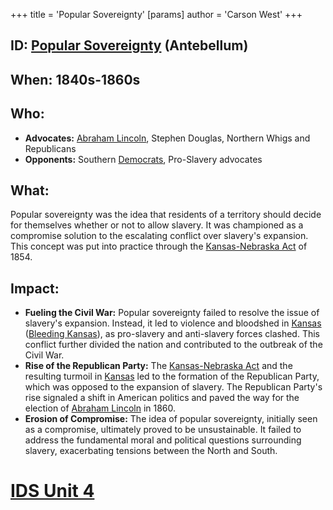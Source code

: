 +++
 title = 'Popular Sovereignty'
[params]
	author = 'Carson West'
+++
## ID: [Popular Sovereignty](./../popular-sovereignty/) (Antebellum)

## When: 1840s-1860s

## Who:  
* **Advocates:**  [Abraham Lincoln](./../abraham-lincoln/), Stephen Douglas, Northern Whigs and Republicans
* **Opponents:** Southern [Democrats](./../democrats/), Pro-Slavery advocates

## What: 
Popular sovereignty was the idea that residents of a territory should decide for themselves whether or not to allow slavery. It was championed as a compromise solution to the escalating conflict over slavery's expansion. This concept was put into practice through the [Kansas-Nebraska Act](./../kansas-nebraska-act/) of 1854.

## Impact:  
* **Fueling the Civil War:** Popular sovereignty failed to resolve the issue of slavery's expansion. Instead, it led to violence and bloodshed in [Kansas](./../kansas/) ([Bleeding Kansas](./../bleeding-kansas/)), as pro-slavery and anti-slavery forces clashed. This conflict further divided the nation and contributed to the outbreak of the Civil War.
* **Rise of the Republican Party:**  The [Kansas-Nebraska Act](./../kansas-nebraska-act/) and the resulting turmoil in [Kansas](./../kansas/) led to the formation of the Republican Party, which was opposed to the expansion of slavery. The Republican Party's rise signaled a shift in American politics and paved the way for the election of [Abraham Lincoln](./../abraham-lincoln/) in 1860. 
* **Erosion of Compromise:**  The idea of popular sovereignty, initially seen as a compromise, ultimately proved to be unsustainable. It failed to address the fundamental moral and political questions surrounding slavery, exacerbating tensions between the North and South. 

# [IDS Unit 4](./../ids-unit-4/)